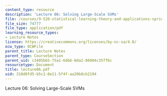```yaml
---
content_type: resource
description: 'Lecture 06: Solving Large-Scale SVMs'
file: /courses/9-520-statistical-learning-theory-and-applications-spring-2003/310d0fd5b5c10e115f4faa20b8cb2194_lecture06.pdf
file_size: 74777
file_type: application/pdf
learning_resource_types:
- Lecture Notes
license: https://creativecommons.org/licenses/by-nc-sa/4.0/
ocw_type: OCWFile
parent_title: Lecture Notes
parent_type: CourseSection
parent_uid: c3405bb5-75a1-6db6-0da2-86904c35ff6c
resourcetype: Document
title: lecture06.pdf
uid: 310d0fd5-b5c1-0e11-5f4f-aa20b8cb2194
---
```

Lecture 06: Solving Large-Scale SVMs